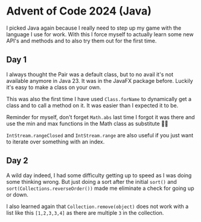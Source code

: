 # Advent of Code 2024 (Java)

I picked Java again because I really need to step up my game with the language I use for work. With this I force myself to
actually learn some new API's and methods and to also try them out for the first time.

## Day 1

I always thought the Pair was a default class, but to no avail it's not available anymore in Java 23. It was in the JavaFX package
before. Luckily it's easy to make a class on your own.

This was also the first time I have used `Class.forName` to dynamically get a class and to call a method on it. It was easier than
I expected it to be.

Reminder for myself, don't forget `Math.abs` last time I forgot it was there and use the min and max functions in the Math class
as substitute 🤦🏻

`IntStream.rangeClosed` and `IntStream.range` are also useful if you just want to iterate over something with an index.

## Day 2

A wild day indeed, I had some difficulty getting up to speed as I was doing some thinking wrong. But just doing a sort after the
initial `sort()` and `sort(Collections.reverseOrder())` made me eliminate a check for going up or down.

I also learned again that `Collection.remove(object)` does not work with a list like this `[1,2,3,3,4]` as there are multiple `3`
in the collection.  
